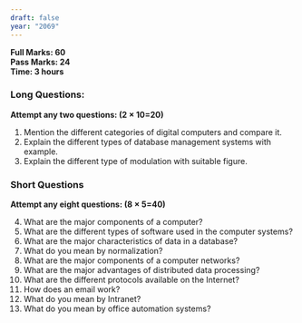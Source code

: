 ```yaml
---
draft: false
year: "2069"
---
```


**Full Marks: 60**\
**Pass Marks: 24**\
**Time: 3 hours**

### Long Questions:

**Attempt any two questions: (2 × 10=20)**

1. Mention the different categories of digital computers and compare it.
2. Explain the different types of database management systems with example.
3. Explain the different type of modulation with suitable figure.

### Short Questions

**Attempt any eight questions: (8 × 5=40)**

4. What are the major components of a computer?
5. What are the different types of software used in the computer systems?
6. What are the major characteristics of data in a database?
7. What do you mean by normalization?
8. What are the major components of a computer networks?
9. What are the major advantages of distributed data processing?
10. What are the different protocols available on the Internet?
11. How does an email work?
12. What do you mean by Intranet?
13. What do you mean by office automation systems?
